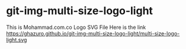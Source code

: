 # git-img-multi-size-logo-light
This is Mohammad.com.co Logo SVG File
Here is the link
https://ghazuro.github.io/git-img-multi-size-logo-light/multi-size-logo-light.svg
